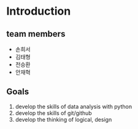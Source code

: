 # Introduction

## team members
- 손희서
- 김태형
- 전승환
- 안재혁

## Goals
1. develop the skills of data analysis with python
2. develop the skills of git/github
3. develop the thinking of logical, design
